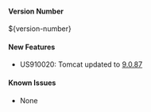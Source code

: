 #### Version Number
${version-number}

#### New Features
- US910020: Tomcat updated to [9.0.87](https://tomcat.apache.org/download-90.cgi#9.0.87)

#### Known Issues
- None
